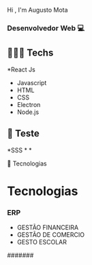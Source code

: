 Hi , I'm Augusto Mota



### Desenvolvedor Web 💻 




## 👨🏾‍💻 Techs
*React Js
* Javascript
* HTML
* CSS
* Electron
* Node.js

## 🧪 Teste
*SSS
*
*

🚀 Tecnologias

# Tecnologias 

### ERP
- GESTÃO FINANCEIRA
- GESTÃO DE COMERCIO
- GESTO ESCOLAR




#######


<!--
**AugustoMota/AugustoMota** is a ✨ _special_ ✨ repository because its `README.md` (this file) appears on your GitHub profile.



Here are some ideas to get you started:

- 🔭 I’m currentlyn ...
- 🌱 I’m currently learning ...
- 👯 I’m looking to collaborate on ...
- 🤔 I’m looking for help with ...
- 💬 Ask me about ...
- 📫 How to reach me: ...
- 😄 Pronouns: ...
- ⚡ Fun fact: ...
-->
